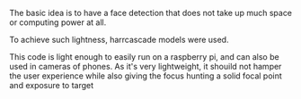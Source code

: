 The basic idea is to have a face detection that does not take up much space or computing power at all.

To achieve such lightness, harrcascade models were used.

This code is light enough to easily run on a raspberry pi, and can also be used in cameras of phones.
As it's very lightweight, it shouild not hamper the user experience while also giving the focus hunting a solid focal point and exposure to target 
